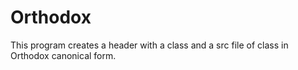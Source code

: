 # Orthodox

This program creates a header with a class and a src file of class in Orthodox canonical form.
